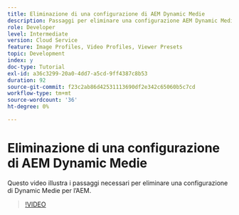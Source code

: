 ```yaml
---
title: Eliminazione di una configurazione di AEM Dynamic Medie
description: Passaggi per eliminare una configurazione AEM Dynamic Medie da AEM Assets.
role: Developer
level: Intermediate
version: Cloud Service
feature: Image Profiles, Video Profiles, Viewer Presets
topic: Development
index: y
doc-type: Tutorial
exl-id: a36c3299-20a0-4dd7-a5cd-9ff4387c8b53
duration: 92
source-git-commit: f23c2ab86d42531113690df2e342c65060b5c7cd
workflow-type: tm+mt
source-wordcount: '36'
ht-degree: 0%

---
```


# Eliminazione di una configurazione di AEM Dynamic Medie

Questo video illustra i passaggi necessari per eliminare una configurazione di Dynamic Medie per l’AEM.

>[!VIDEO](https://video.tv.adobe.com/v/335363?quality=12&learn=on)
